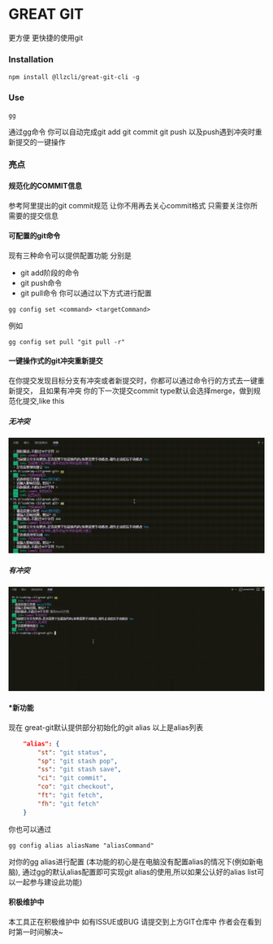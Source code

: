 # GREAT GIT
更方便 更快捷的使用git

### Installation

<a name="installation"></a>

```shell
npm install @llzcli/great-git-cli -g
```

### Use
```shell
gg
```

通过gg命令 你可以自动完成git add  git commit  git push 以及push遇到冲突时重新提交的一键操作

### 亮点

#### 规范化的COMMIT信息
参考阿里提出的git commit规范 让你不用再去关心commit格式 只需要关注你所需要的提交信息

#### 可配置的git命令
现有三种命令可以提供配置功能 分别是
- git add阶段的命令
- git push命令
- git pull命令
你可以通过以下方式进行配置
```shell
gg config set <command> <targetCommand>
```
例如
```shell
gg config set pull "git pull -r"
```

#### 一键操作式的git冲突重新提交
在你提交发现目标分支有冲突或者新提交时，你都可以通过命令行的方式去一键重新提交，
且如果有冲突 你的下一次提交commit type默认会选择merge，做到规范化提交,like this
##### 无冲突
![image](./public/noConflct.gif)
##### 有冲突
![image](./public/hasConflct.gif)


#### *新功能
现在 great-git默认提供部分初始化的git alias
以上是alias列表
``` json
    "alias": {
        "st": "git status",
        "sp": "git stash pop",
        "ss": "git stash save",
        "ci": "git commit",
        "co": "git checkout",
        "ft": "git fetch",
        "fh": "git fetch"
    }
```
你也可以通过
``` shell
gg config alias aliasName "aliasCommand"
```
对你的gg alias进行配置
(本功能的初心是在电脑没有配置alias的情况下(例如新电脑), 通过gg的默认alias配置即可实现git alias的使用,所以如果公认好的alias list可以一起参与建设此功能)

#### 积极维护中
本工具正在积极维护中 如有ISSUE或BUG 请提交到上方GIT仓库中 作者会在看到时第一时间解决~